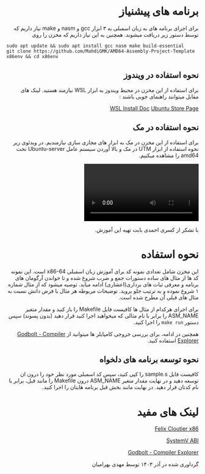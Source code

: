 <div dir="rtl"> 
<h1> برنامه های پیشنیاز </h1>
برای اجرای برنامه های به زبان اسمبلی به ۳ ابزار 
    gcc و nasm و make
    نیاز داریم که توسط دستور زیر دریافت میشوند. 
    همچنین به این نیاز داریم که مخزن را روی 
    
<div dir="ltr">

    sudo apt update && sudo apt install gcc nasm make build-essential
    git clone https://github.com/MahdiGMK/AMD64-Assembly-Project-Template x86env && cd x86env

</div>
       
<h2> نحوه استفاده در ویندوز </h2>
    برای استفاده از این مخزن در محیط ویندوز به ابزار
    WSL 
    نیازمند هستید. 
    لینک های مقابل میتوانند راهنمای خوبی باشند : 

[WSL Install Doc](https://learn.microsoft.com/en-us/windows/wsl/install)
[Ubuntu Store Page](https://apps.microsoft.com/detail/9pdxgncfsczv?hl=en-us&gl=US)

<h2> نحوه استفاده در مک </h2>
برای استفاده از این مخزن در مک به ابزار های مجازی سازی نیازمندیم. در ویدئوی زیر نحوه استفاده از ابزار
UTM
در مک و بالا آوردن سیستم عامل 
Ubuntu-server
تحت
amd64
را مشاهده میکنیم.

![MacUTM](https://github.com/MahdiGMK/AMD64-Assembly-Project-Template/raw/refs/heads/master/mac_utm.mp4)

با تشکر از کسری احمدی بابت تهیه این آموزش.

<h1> نحوه استفاده </h1>

این مخزن شامل تعدادی نمونه کد
برای آموزش زبان اسمبلی 
x86-64
است.
این نمونه کد ها از مثال های ساده دستورات جمع و ضرب شروع شده
و تا خواندن آرگومان های برنامه و معرفی ثبات های برداری(اعشاری)
ادامه میابد.
توصیه میشود که از مثال شماره ۱
شروع نموده و به ترتیب جلو بروید.
توضیحات مربوطه هر مثال با فرض دانش 
نسبت به مثال های قبلی آن مطرح شده است.
    
برای اجرای هرکدام از مثال ها کافیست فایل
    Makefile 
    را باز کنید و 
    مقدار متغیر 
    ASM_NAME
    را برابر با نام مثالی که میخواهید اجرا کنید قرار دهید
    (بدون پسوند)
    سپس دستور
    `make run`
    را اجرا کنید.

همچنین در ادامه، برای بررسی خروجی کامپایلر ها میتوانید از 
[Godbolt - Compiler Explorer](https://godbolt.org/)
    استفاده  کنید.

<h2> نحوه توسعه برنامه های دلخواه </h2>
کافیست فایل 
sample.s
را کپی کنید، 
سپس کد اسمبلی مورد نظر خود را درون ان توسعه دهید و 
در نهایت 
مقدار متغیر
ASM_NAME
درون 
Makefile
را مانند قبل، برابر با نام کدتان قرار دهید. در نهایت مانند بخش قبل 
    برنامه هایتان را اجرا کنید.

<h1> لینک های مفید </h1>

[Felix Cloutier x86](https://www.felixcloutier.com/x86/)

[SystemV ABI](https://wiki.osdev.org/System_V_ABI#x86-64)

[Godbolt - Compiler Explorer](https://godbolt.org/)

گرداوری شده در آذر ۱۴۰۳ توسط مهدی بهرامیان
</div>


